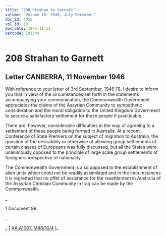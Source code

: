 ```yaml
---
title: "208 Strahan to Garnett"
volume: "Volume 10: 1946, July-December"
doc_id: 4056
vol_id: 10
doc_date: 1946-11-11
barcode: 193344
---
```


# 208 Strahan to Garnett

## Letter CANBERRA, 11 November 1946

With reference to your letter of 3rd September, 1946 [1], I desire to inform you that in view of the circumstances set forth in the statements accompanying your communication, the Commonwealth Government appreciates the claims of the Assyrian Community to sympathetic consideration and the moral obligation to the United Kingdom Government to secure a satisfactory settlement for these people if practicable.

There are, however, considerable difficulties in the way of agreeing to a settlement of these people being formed in Australia. At a recent Conference of State Premiers on the subject of migration to Australia, the question of the desirability or otherwise of allowing group settlements of certain classes of Europeans was fully discussed, but all the States were unanimously opposed to the principle of large scale group settlements of foreigners irrespective of nationality.

The Commonwealth Government is also opposed to the establishment of alien units which could not be readily assimilated and in the circumstances it is regretted that no offer of assistance for the resettlement in Australia of the Assyrian Christian Community in Iraq can be made by the Commonwealth.

_

1 Document 99.

_

_ [ [AA:A1067, M46/10/4](http://www.naa.gov.au/cgi-bin/Search?O=I&Number=193344) ]_
